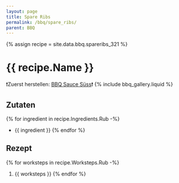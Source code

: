 ```yaml
---
layout: page
title: Spare Ribs
permalink: /bbq/spare_ribs/
parent: BBQ
---
```

{% assign recipe = site.data.bbq.spareribs_321 %}


# {{ recipe.Name }}
:exclamation:Zuerst herstellen: [BBQ Sauce Süss](/bbq/bbq_sauce_suess/):exclamation:
{% include bbq_gallery.liquid %}
## Zutaten
{% for ingredient in recipe.Ingredients.Rub -%}
- {{ ingredient }}
{% endfor %}

## Rezept
{% for worksteps in recipe.Worksteps.Rub -%}
1. {{ worksteps }}
{% endfor %}